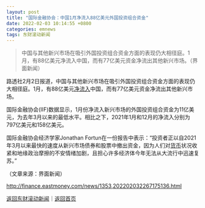 ```yaml
---
layout: post
title: "国际金融协会：中国1月净流入88亿美元外国投资组合资金"
date: 2022-02-03 10:14:55 +0800
categories: emnews
tags: 东财滚动新闻
---
```

> 中国与其他新兴市场在吸引外国投资组合资金方面的表现仍大相径庭。1月，有88亿美元净流入中国，而有77亿美元资金净流出其他新兴市场。（界面新闻）

<p>路透社2月2日报道，中国与其他新兴市场在吸引外国投资组合资金方面的表现仍大相径庭。1月，有88亿美元<span id="Info.313"><a href="http://data.eastmoney.com/zjlx/" class="infokey">净流入</a></span>中国，而有77亿美元资金净流出其他新兴市场。</p><p>国际金融协会(IIF)数据显示，1月份净流入新兴市场的外国投资组合资金为11亿美元，为去年3月以来的最低水平。相比之下，2021年1月和12月的净流入分别为797亿美元和158亿美元。</p><p>国际金融协会经济学家Jonathan Fortun在一份报告中表示：“投资者正以自2021年3月以来最快的速度从新兴市场债券和股票中撤出资金，因为人们对<span id="Info.3326"><a href="http://data.eastmoney.com/cjsj/hbgyl.html" class="infokey">货币</a></span>状况收紧和地缘政治摩擦的不安情绪加剧，且担心许多经济体今年无法从大流行中迅速复苏。” &nbsp;</p><p class="em_media">（文章来源：界面新闻）</p>

<http://finance.eastmoney.com/news/1353,202202032267175136.html>

[返回东财滚动新闻](//finews.withounder.com/emnews/)｜[返回首页](//finews.withounder.com/)